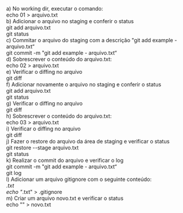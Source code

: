 a) No working dir, executar o comando:\
echo 01 > arquivo.txt\
b) Adicionar o arquivo no staging e conferir o status\
git add arquivo.txt\
git status\
c) Commitar o arquivo do staging com a descrição "git add example - arquivo.txt“\
git commit -m "git add example - arquivo.txt“\
d) Sobrescrever o conteúdo do arquivo.txt:\
echo 02 > arquivo.txt\
e) Verificar o diffing no arquivo\
git diff\
f) Adicionar novamente o arquivo no staging e conferir o status\
git add arquivo.txt\
git status\
g) Verificar o diffing no arquivo\
git diff\
h) Sobrescrever o conteúdo do arquivo.txt:\
echo 03 > arquivo.txt\
i) Verificar o diffing no arquivo\
git diff\
j) Fazer o restore do arquivo da área de staging e verificar o status\
git restore --stage arquivo.txt\
git status\
k) Realizar o commit do arquivo e verificar o log\
git commit -m "git add example - arquivo.txt“\
git log\
l) Adicionar um arquivo gitignore com o seguinte conteúdo:\
*.txt\
echo "*.txt" > .gitignore\
m) Criar um arquivo novo.txt e verificar o status\
echo "" > novo.txt
